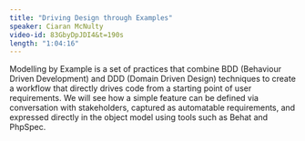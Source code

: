```yaml
---
title: "Driving Design through Examples"
speaker: Ciaran McNulty
video-id: 83GbyDpJDI4&t=190s
length: "1:04:16"
---
```

Modelling by Example is a set of practices that combine BDD (Behaviour Driven Development) and DDD (Domain Driven Design) techniques to create a workflow that directly drives code from a starting point of user requirements. We will see how a simple feature can be defined via conversation with stakeholders, captured as automatable requirements, and expressed directly in the object model using tools such as Behat and PhpSpec.

